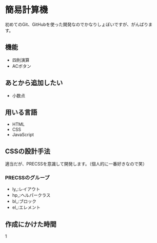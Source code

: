 # 簡易計算機

初めてのGit、GitHubを使った開発なのでかなりしょぼいですが、がんばります。

## 機能
* 四則演算
* ACボタン

## あとから追加したい
* 小数点

## 用いる言語
- HTML
- CSS
- JavaScript

## CSSの設計手法
適当だが、PRECSSを意識して開発します。（個人的に一番好きなので笑）

### PRECSSのグループ
- ly_:レイアウト
- hp_:ヘルパークラス
- bl_:ブロック
- el_:エレメント


## 作成にかけた時間
1